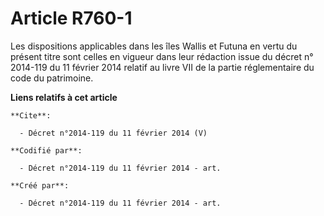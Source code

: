 # Article R760-1

Les dispositions applicables dans les îles Wallis et Futuna en vertu du présent titre sont celles en vigueur dans leur
rédaction issue du décret n° 2014-119 du 11 février 2014 relatif au livre VII de la partie réglementaire du code du
patrimoine.

**Liens relatifs à cet article**

	**Cite**:

	  - Décret n°2014-119 du 11 février 2014 (V)

	**Codifié par**:

	  - Décret n°2014-119 du 11 février 2014 - art.

	**Créé par**:

	  - Décret n°2014-119 du 11 février 2014 - art.
